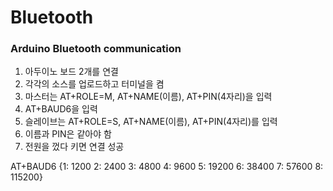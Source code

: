 # Bluetooth

### Arduino Bluetooth communication

1) 아두이노 보드 2개를 연결
2) 각각의 소스를 업로드하고 터미널을 켬
3) 마스터는 AT+ROLE=M, AT+NAME(이름), AT+PIN(4자리)을 입력
4) AT+BAUD6을 입력
5) 슬레이브는 AT+ROLE=S, AT+NAME(이름), AT+PIN(4자리)를 입력
6) 이름과 PIN은 같아야 함
7) 전원을 껐다 키면 연결 성공

AT+BAUD6
{1: 1200
2: 2400
3: 4800
4: 9600
5: 19200
6: 38400
7: 57600
8: 115200}
